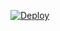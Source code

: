 [![Deploy](https://www.herokucdn.com/deploy/button.svg)](https://heroku.com/deploy?template=https://github.com/MhmdMukarram1/1901)
